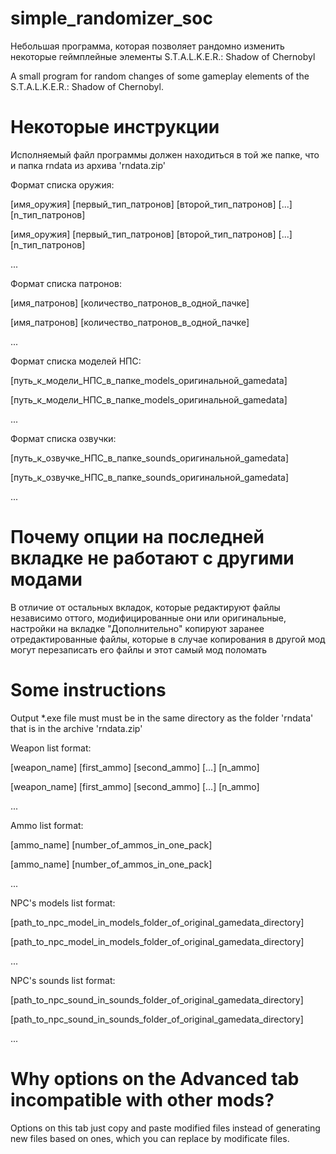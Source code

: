 # simple_randomizer_soc
Небольшая программа, которая позволяет рандомно изменить некоторые геймплейные элементы S.T.A.L.K.E.R.: Shadow of Chernobyl

A small program for random changes of some gameplay elements of the S.T.A.L.K.E.R.: Shadow of Chernobyl.

# Некоторые инструкции
Исполняемый файл программы должен находиться в той же папке, что и папка rndata из архива 'rndata.zip'

Формат списка оружия:

[имя_оружия] [первый_тип_патронов] [второй_тип_патронов] [...] [n_тип_патронов]

[имя_оружия] [первый_тип_патронов] [второй_тип_патронов] [...] [n_тип_патронов]

...

Формат списка патронов:

[имя_патронов] [количество_патронов_в_одной_пачке]

[имя_патронов] [количество_патронов_в_одной_пачке]

...

Формат списка моделей НПС:

[путь_к_модели_НПС_в_папке_models_оригинальной_gamedata]

[путь_к_модели_НПС_в_папке_models_оригинальной_gamedata]

...


Формат списка озвучки:

[путь_к_озвучке_НПС_в_папке_sounds_оригинальной_gamedata]

[путь_к_озвучке_НПС_в_папке_sounds_оригинальной_gamedata]

...

# Почему опции на последней вкладке не работают с другими модами
В отличие от остальных вкладок, которые редактируют файлы независимо оттого, модифицированные они или оригинальные, настройки на вкладке "Дополнительно" копируют заранее отредактированные файлы, которые в случае копирования в другой мод могут перезаписать его файлы и этот самый мод поломать


# Some instructions
Output *.exe file must must be in the same directory as the folder 'rndata' that is in the archive 'rndata.zip'

Weapon list format:

[weapon_name] [first_ammo] [second_ammo] [...] [n_ammo]

[weapon_name] [first_ammo] [second_ammo] [...] [n_ammo]

...

Ammo list format:

[ammo_name] [number_of_ammos_in_one_pack]

[ammo_name] [number_of_ammos_in_one_pack]

...

NPC's models list format:

[path_to_npc_model_in_models_folder_of_original_gamedata_directory]

[path_to_npc_model_in_models_folder_of_original_gamedata_directory]

...


NPC's sounds list format:

[path_to_npc_sound_in_sounds_folder_of_original_gamedata_directory]

[path_to_npc_sound_in_sounds_folder_of_original_gamedata_directory]

...

# Why options on the Advanced tab incompatible with other mods?
Options on this tab just copy and paste modified files instead of generating new files based on ones, which you can replace by modificate files.
